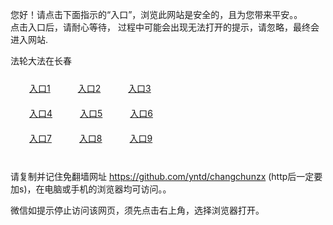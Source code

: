 您好！请点击下面指示的“入口”，浏览此网站是安全的，且为您带来平安。。 <br/>
点击入口后，请耐心等待， 过程中可能会出现无法打开的提示，请忽略，最终会进入网站. </br>

法轮大法在长春<br/>
<div style="padding:10px"><a style="margin:20px" target="_blank" href="https://d72xn47of0up7.cloudfront.net/2Qpsp?foyxn" id="ccLink1" rel="nofollow">入口1</a> <a target="_blank" style="margin:20px" href="https://d1i24mylymbu3v.cloudfront.net/2Qpsp?cqhybd" id="ccLink2" rel="nofollow">入口2</a> <a style="margin:20px" target="_blank" href="https://d3e3rqobzxc5x8.cloudfront.net/2Qpsp?jbdhal" id="ccLink3" rel="nofollow">入口3</a></div>

<div style="padding:10px" ><a style="margin:20px" target="_blank" href="https://d72xn47of0up7.cloudfront.net/2Qpsp?foyxn" id="ccLink4" rel="nofollow">入口4</a> <a style="margin:20px" href="https://d1i24mylymbu3v.cloudfront.net/2Qpsp?cqhybd" target="_blank" id="ccLink5" rel="nofollow">入口5</a> <a style="margin:20px" href="https://d3e3rqobzxc5x8.cloudfront.net/2Qpsp?jbdhal" target="_blank" id="ccLink6" rel="nofollow">入口6</a></div>

<div style="padding:10px"><a style="margin:20px" target="_blank" href="https://d72xn47of0up7.cloudfront.net/2Qpsp?foyxn" id="ccLink7" rel="nofollow">入口7</a> <a style="margin:20px" href="https://d1i24mylymbu3v.cloudfront.net/2Qpsp?cqhybd" target="_blank" id="ccLink8" rel="nofollow">入口8</a> <a style="margin:20px" target="_blank" href="https://d3e3rqobzxc5x8.cloudfront.net/2Qpsp?jbdhal" id="ccLink9" rel="nofollow">入口9</a></div>

<br/>



请复制并记住免翻墙网址 https://github.com/yntd/changchunzx (http后一定要加s)，在电脑或手机的浏览器均可访问。。<br/>

微信如提示停止访问该网页，须先点击右上角，选择浏览器打开。
